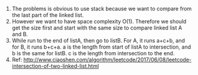 1. The problems is obvious to use stack because we want to compare from the last part of the linked list.
2. However we want to have space complexity O(1). Therefore we should get the size first and start with the same size to compare linked list A and B.
3. While run to the end of listA, then go to listB. For A, it runs a+c+b, and for B, it runs b+c+a. a is the length from start of listA to intersection, and b is the same for listB. c is the length from intersection to the end.
4. Ref: http://www.ciaoshen.com/algorithm/leetcode/2017/06/08/leetcode-intersection-of-two-linked-list.html